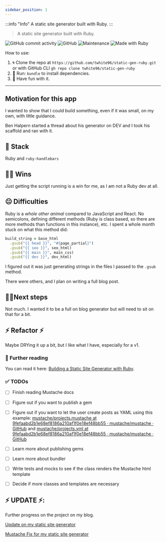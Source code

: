 ```yaml
---
sidebar_position: 1
---
```


:::info "Info"
    A static site generator built with Ruby.
:::
> A static site generator built with Ruby.


![GitHub commit activity](https://img.shields.io/github/commit-activity/m/twhite96/static-gen-ruby?color=%23ec7fff&style=for-the-badge)
 ![GitHub](https://img.shields.io/github/license/twhite96/static-gen-ruby?color=%2317e9bf&style=for-the-badge)
 ![Maintenance](https://img.shields.io/maintenance/yes/2022?color=%23f08080&style=for-the-badge)
 ![Made with Ruby](https://img.shields.io/badge/Made%20with%20Ruby-red?style=for-the-badge&logo=ruby)

How to use:

1. 🌀 Clone the repo at `https://github.com/twhite96/static-gen-ruby.git` or with GitHub CLI `gh repo clone twhite96/static-gen-ruby`
2. 🏃 Run: `bundle` to install dependencies.
3. 🎊 Have fun with it.

---

## Motivation for this app
I wanted to show that I could build something, even if it was small, on my own, with little guidance.

Ben Halpern started a thread about his generator on DEV and I took his scaffold and ran with it.
## 🥞 Stack
Ruby and `ruby-handlebars`
## 👊🏽 Wins
Just getting the script running is a win for me, as I am not a Ruby dev at all.
## 😐 Difficulties
Ruby is a *whole other animal* compared to JavaScript and React. No semicolons, defining different methods (Ruby is class based, so there are more methods than functions in this instance), etc. I spent a whole month stuck on what this method did:

```rb
build_string = base_html
  .gsub("{{ head }}", "#{page_partial}")
  .gsub("{{ seo }}", seo_html)
  .gsub("{{ main }}", main_css)
  .gsub("{{ dev }}", dev_html)
```

I figured out it was just generating strings in the files I passed to the `.gsub` method.

There were others, and I plan on writing a full blog post.
## 🚶‍♂️Next steps
Not much. I wanted it to be a full on blog generator but will need to sit on that for a bit.
## ⚡ Refactor ⚡
Maybe DRYing it up a bit, but I like what I have, especially for a v1.
### 📘 Further reading
You can read it here: [Building a Static Site Generator with Ruby](https://tiffanywhite.dev/2020/12/17/building-a-static-site-generator-with-ruby/).


### ✅ TODOs

- [ ] Finish reading Mustache docs
- [ ] Figure out if you want to publish a gem
- [ ] Figure out if you want to let the user create posts as YAML using this example: [mustache/projects.mustache at 9fefaabd2b1e68ef8186a210af1f0e18ef48bb55 · mustache/mustache · GitHub](https://github.com/mustache/mustache/blob/9fefaabd2b1e68ef8186a210af1f0e18ef48bb55/examples/projects.mustache) and [mustache/projects.yml at 9fefaabd2b1e68ef8186a210af1f0e18ef48bb55 · mustache/mustache · GitHub](https://github.com/mustache/mustache/blob/9fefaabd2b1e68ef8186a210af1f0e18ef48bb55/examples/projects.yml)
- [ ] Learn more about publishing gems
- [ ] Learn more about bundler
- [ ] Write tests and mocks to see if the class renders the Mustache html template
- [ ] Decide if more classes and templates are necessary


## ⚡ UPDATE ⚡:

Further progress on the project on my blog.

[Update on my static site generator](https://www.tiffanywhite.dev/2022/09/26/update-on-my-static-site-generator/)

[Mustache Fix for my static site generator](https://www.tiffanywhite.dev/shorts/mustache-fix-for-my-static-site-generator/)
